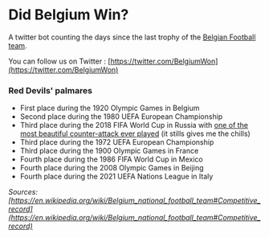 # Did Belgium Win?

A twitter bot counting the days since the last trophy of the [Belgian Football team](https://twitter.com/belreddevils).

You can follow us on Twitter : [https://twitter.com/BelgiumWon](https://twitter.com/BelgiumWon)

### Red Devils' palmares

- First place during the 1920 Olympic Games in Belgium
- Second place during the 1980 UEFA European Championship
- Third place during the 2018 FIFA World Cup in Russia with [one of the most beautiful counter-attack ever played](https://www.youtube.com/watch?v=iTlfLJCg6W4) (it stills gives me the chills)
- Third place during the 1972 UEFA European Championship
- Third place during the 1900 Olympic Games in France
- Fourth place during the 1986 FIFA World Cup in Mexico
- Fourth place during the 2008 Olympic Games in Beijing
- Fourth place during the 2021 UEFA Nations League in Italy

*Sources: [https://en.wikipedia.org/wiki/Belgium_national_football_team#Competitive_record](https://en.wikipedia.org/wiki/Belgium_national_football_team#Competitive_record)*
